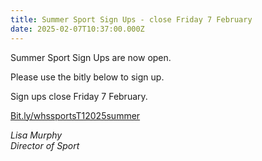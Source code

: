 ```yaml
---
title: Summer Sport Sign Ups - close Friday 7 February
date: 2025-02-07T10:37:00.000Z
---
```

Summer Sport Sign Ups are now open.  

Please use the bitly below to sign up.

Sign ups close Friday 7 February.

[Bit.ly/whssportsT12025summer ](https://docs.google.com/forms/d/130ZiGQCkohXHsEHB9P49Xlx22kJ8bxsi_r5SaYujaPw/viewform?edit_requested=true)

*Lisa Murphy\
Director of Sport*
